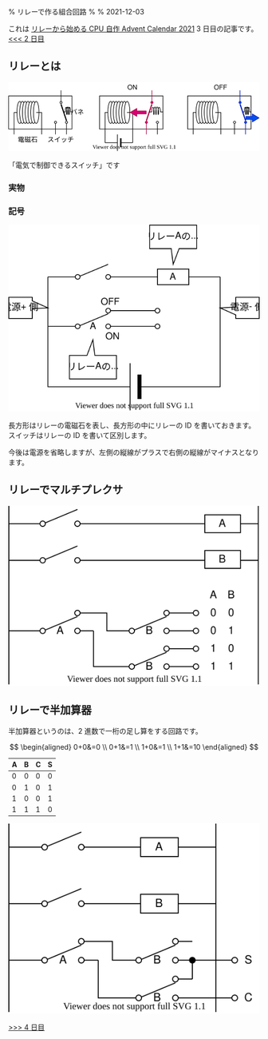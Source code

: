 % リレーで作る組合回路
%
% 2021-12-03

これは [リレーから始める CPU 自作 Advent Calendar 2021](https://adventar.org/calendars/7052) 3 日目の記事です。[<<< 2 日目](../Day2_SwitchLogic/)

## リレーとは

![](./img/Relay.dio.svg)

「電気で制御できるスイッチ」です

### 実物

### 記号

![](./img/RelaySymbol.dio.svg)

長方形はリレーの電磁石を表し、長方形の中にリレーの ID を書いておきます。スイッチはリレーの ID を書いて区別します。

今後は電源を省略しますが、左側の縦線がプラスで右側の縦線がマイナスとなります。

## リレーでマルチプレクサ

![](./img/MUX.dio.svg)

## リレーで半加算器

半加算器というのは、2 進数で一桁の足し算をする回路です。

$$
\begin{aligned}
0+0&=0 \\
0+1&=1 \\
1+0&=1 \\
1+1&=10
\end{aligned}
$$

| A   | B   | C   | S   |
| --- | --- | --- | --- |
| 0   | 0   | 0   | 0   |
| 0   | 1   | 0   | 1   |
| 1   | 0   | 0   | 1   |
| 1   | 1   | 1   | 0   |

![](./img/HA.dio.svg)

[>>> 4 日目](../Day4_Latch/)

